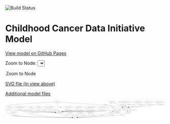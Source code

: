<link rel='stylesheet' href="assets/style.css">
<link rel='stylesheet' href="https://unpkg.com/leaflet@1.5.1/dist/leaflet.css" integrity="sha512-xwE/Az9zrjBIphAcBb3F6JVqxf46+CDLwfLMHloNu6KEQCAWi6HcDUbeOfBIptF7tcCzusKFjFw2yuvEpDL9wQ==" crossorigin="">
<script type="text/javascript" src="https://code.jquery.com/jquery-3.2.1.min.js"></script>
<script type="text/javascript"  src="https://unpkg.com/leaflet@1.5.1/dist/leaflet.js"></script>
<script type="text/javascript" src="assets/actions.js"></script>

![Build Status](https://github.com/CBIIT/ccdi-model/actions/workflows/model-test-and-deploy.yml/badge.svg)

# Childhood Cancer Data Initiative Model

[View model on GitHub Pages](https://cbiit.github.io/ccdi-model/)



Zoom to Node: <select id="node_select">
  <option value="">Zoom to Node</option>
</select>
<div id="model"></div>

<p>
<a href="./model-desc/ccdi-model.svg">SVG file (in view above)</a>
<p>
<a href="./model-desc">Additional model files</a>
<div id='graph' style='display:off;'>
<svg width="2657pt" height="305pt"
 viewBox="0.00 0.00 2656.75 305.00" xmlns="http://www.w3.org/2000/svg" xmlns:xlink="http://www.w3.org/1999/xlink">
<g id="graph0" class="graph" transform="scale(1 1) rotate(0) translate(4 301)">
<title>Perl</title>
<polygon fill="#ffffff" stroke="transparent" points="-4,4 -4,-301 2652.7481,-301 2652.7481,4 -4,4"/>
<!-- pathology_file -->
<g id="node1" class="node">
<title>pathology_file</title>
<ellipse fill="none" stroke="#000000" cx="2375.0561" cy="-279" rx="76.0865" ry="18"/>
<text text-anchor="middle" x="2375.0561" y="-275.3" font-family="Times,serif" font-size="14.00" fill="#000000">pathology_file</text>
</g>
<!-- sample -->
<g id="node11" class="node">
<title>sample</title>
<ellipse fill="none" stroke="#000000" cx="1992.0561" cy="-192" rx="44.393" ry="18"/>
<text text-anchor="middle" x="1992.0561" y="-188.3" font-family="Times,serif" font-size="14.00" fill="#000000">sample</text>
</g>
<!-- pathology_file&#45;&gt;sample -->
<g id="edge18" class="edge">
<title>pathology_file&#45;&gt;sample</title>
<path fill="none" stroke="#000000" d="M2362.4716,-261.2402C2353.2429,-249.7017 2339.6404,-235.4649 2324.0561,-228 2276.2947,-205.1224 2127.6284,-196.5635 2046.3952,-193.5376"/>
<polygon fill="#000000" stroke="#000000" points="2046.474,-190.0383 2036.3554,-193.179 2046.224,-197.0338 2046.474,-190.0383"/>
<text text-anchor="middle" x="2405.0561" y="-231.8" font-family="Times,serif" font-size="14.00" fill="#000000">of_pathology_file</text>
</g>
<!-- clinical_measure_file -->
<g id="node2" class="node">
<title>clinical_measure_file</title>
<ellipse fill="none" stroke="#000000" cx="238.0561" cy="-192" rx="108.5808" ry="18"/>
<text text-anchor="middle" x="238.0561" y="-188.3" font-family="Times,serif" font-size="14.00" fill="#000000">clinical_measure_file</text>
</g>
<!-- study -->
<g id="node14" class="node">
<title>study</title>
<ellipse fill="none" stroke="#000000" cx="1153.0561" cy="-18" rx="36.2938" ry="18"/>
<text text-anchor="middle" x="1153.0561" y="-14.3" font-family="Times,serif" font-size="14.00" fill="#000000">study</text>
</g>
<!-- clinical_measure_file&#45;&gt;study -->
<g id="edge26" class="edge">
<title>clinical_measure_file&#45;&gt;study</title>
<path fill="none" stroke="#000000" d="M242.664,-173.8028C246.4915,-162.5356 253.124,-148.7783 264.0561,-141 401.6375,-43.1091 943.4962,-22.8085 1106.4537,-18.8843"/>
<polygon fill="#000000" stroke="#000000" points="1106.7148,-22.3793 1116.6312,-18.6489 1106.5529,-15.3812 1106.7148,-22.3793"/>
<text text-anchor="middle" x="483.0561" y="-101.3" font-family="Times,serif" font-size="14.00" fill="#000000">of_clinical_measure_file</text>
</g>
<!-- participant -->
<g id="node25" class="node">
<title>participant</title>
<ellipse fill="none" stroke="#000000" cx="899.0561" cy="-105" rx="62.2891" ry="18"/>
<text text-anchor="middle" x="899.0561" y="-101.3" font-family="Times,serif" font-size="14.00" fill="#000000">participant</text>
</g>
<!-- clinical_measure_file&#45;&gt;participant -->
<g id="edge25" class="edge">
<title>clinical_measure_file&#45;&gt;participant</title>
<path fill="none" stroke="#000000" d="M250.5269,-173.9951C259.7048,-162.3472 273.2933,-148.0803 289.0561,-141 336.9469,-119.4883 675.5019,-109.7195 826.5752,-106.3954"/>
<polygon fill="#000000" stroke="#000000" points="826.7642,-109.8922 836.6861,-106.1764 826.6126,-102.8938 826.7642,-109.8922"/>
<text text-anchor="middle" x="375.0561" y="-144.8" font-family="Times,serif" font-size="14.00" fill="#000000">of_clinical_measure_file</text>
</g>
<!-- study_arm -->
<g id="node3" class="node">
<title>study_arm</title>
<ellipse fill="none" stroke="#000000" cx="126.0561" cy="-105" rx="59.5901" ry="18"/>
<text text-anchor="middle" x="126.0561" y="-101.3" font-family="Times,serif" font-size="14.00" fill="#000000">study_arm</text>
</g>
<!-- study_arm&#45;&gt;study -->
<g id="edge20" class="edge">
<title>study_arm&#45;&gt;study</title>
<path fill="none" stroke="#000000" d="M120.8482,-87.0529C118.8464,-76.0327 118.7301,-62.4558 127.0561,-54 144.4668,-36.3178 908.4643,-22.1495 1106.5465,-18.7687"/>
<polygon fill="#000000" stroke="#000000" points="1106.689,-22.2669 1116.6281,-18.5976 1106.5702,-15.2679 1106.689,-22.2669"/>
<text text-anchor="middle" x="175.5561" y="-57.8" font-family="Times,serif" font-size="14.00" fill="#000000">of_study_arm</text>
</g>
<!-- medical_history -->
<g id="node4" class="node">
<title>medical_history</title>
<ellipse fill="none" stroke="#000000" cx="1047.0561" cy="-192" rx="85.2851" ry="18"/>
<text text-anchor="middle" x="1047.0561" y="-188.3" font-family="Times,serif" font-size="14.00" fill="#000000">medical_history</text>
</g>
<!-- medical_history&#45;&gt;participant -->
<g id="edge17" class="edge">
<title>medical_history&#45;&gt;participant</title>
<path fill="none" stroke="#000000" d="M1018.1688,-175.019C994.5403,-161.1292 960.9886,-141.4063 935.5128,-126.4306"/>
<polygon fill="#000000" stroke="#000000" points="937.2625,-123.3993 926.868,-121.3489 933.7151,-129.4339 937.2625,-123.3993"/>
<text text-anchor="middle" x="1050.0561" y="-144.8" font-family="Times,serif" font-size="14.00" fill="#000000">of_medical_history</text>
</g>
<!-- radiology_file -->
<g id="node5" class="node">
<title>radiology_file</title>
<ellipse fill="none" stroke="#000000" cx="1224.0561" cy="-192" rx="73.387" ry="18"/>
<text text-anchor="middle" x="1224.0561" y="-188.3" font-family="Times,serif" font-size="14.00" fill="#000000">radiology_file</text>
</g>
<!-- radiology_file&#45;&gt;participant -->
<g id="edge8" class="edge">
<title>radiology_file&#45;&gt;participant</title>
<path fill="none" stroke="#000000" d="M1196.9896,-175.2163C1177.0268,-163.6615 1148.8003,-149.0029 1122.0561,-141 1056.8839,-121.4978 1036.9468,-135.3851 970.0561,-123 964.951,-122.0548 959.6684,-120.9532 954.3947,-119.7692"/>
<polygon fill="#000000" stroke="#000000" points="954.8476,-116.2807 944.3131,-117.4102 953.2526,-123.0966 954.8476,-116.2807"/>
<text text-anchor="middle" x="1219.0561" y="-144.8" font-family="Times,serif" font-size="14.00" fill="#000000">of_radiology_file</text>
</g>
<!-- molecular_test -->
<g id="node6" class="node">
<title>molecular_test</title>
<ellipse fill="none" stroke="#000000" cx="1623.0561" cy="-192" rx="79.8859" ry="18"/>
<text text-anchor="middle" x="1623.0561" y="-188.3" font-family="Times,serif" font-size="14.00" fill="#000000">molecular_test</text>
</g>
<!-- molecular_test&#45;&gt;participant -->
<g id="edge29" class="edge">
<title>molecular_test&#45;&gt;participant</title>
<path fill="none" stroke="#000000" d="M1592.523,-175.3012C1568.8733,-163.3003 1534.8828,-148.0441 1503.0561,-141 1387.3443,-115.39 1087.3915,-139.6577 970.0561,-123 964.6266,-122.2292 959.0116,-121.2073 953.4276,-120.0407"/>
<polygon fill="#000000" stroke="#000000" points="953.9799,-116.5778 943.4567,-117.8078 952.4501,-123.4086 953.9799,-116.5778"/>
<text text-anchor="middle" x="1612.0561" y="-144.8" font-family="Times,serif" font-size="14.00" fill="#000000">of_molecular_test</text>
</g>
<!-- synonym -->
<g id="node7" class="node">
<title>synonym</title>
<ellipse fill="none" stroke="#000000" cx="859.0561" cy="-279" rx="51.9908" ry="18"/>
<text text-anchor="middle" x="859.0561" y="-275.3" font-family="Times,serif" font-size="14.00" fill="#000000">synonym</text>
</g>
<!-- synonym&#45;&gt;sample -->
<g id="edge4" class="edge">
<title>synonym&#45;&gt;sample</title>
<path fill="none" stroke="#000000" d="M910.5424,-276.099C1055.6409,-267.7617 1480.2293,-242.2513 1832.0561,-210 1867.9442,-206.7102 1908.2654,-202.1687 1939.4522,-198.4706"/>
<polygon fill="#000000" stroke="#000000" points="1940.1443,-201.9129 1949.6588,-197.2518 1939.3143,-194.9623 1940.1443,-201.9129"/>
<text text-anchor="middle" x="1662.5561" y="-231.8" font-family="Times,serif" font-size="14.00" fill="#000000">of_synonym</text>
</g>
<!-- synonym&#45;&gt;study -->
<g id="edge5" class="edge">
<title>synonym&#45;&gt;study</title>
<path fill="none" stroke="#000000" d="M807.2875,-276.7322C626.5958,-268.5705 33.3643,-239.6064 6.0561,-210 -4.7919,-198.239 1.8639,-189.441 6.0561,-174 25.0917,-103.8868 47.0134,-73.2936 117.0561,-54 213.056,-27.5563 917.3618,-19.9287 1106.4449,-18.3472"/>
<polygon fill="#000000" stroke="#000000" points="1106.638,-21.8458 1116.6089,-18.2639 1106.5806,-14.8461 1106.638,-21.8458"/>
<text text-anchor="middle" x="59.5561" y="-144.8" font-family="Times,serif" font-size="14.00" fill="#000000">of_synonym</text>
</g>
<!-- synonym&#45;&gt;participant -->
<g id="edge3" class="edge">
<title>synonym&#45;&gt;participant</title>
<path fill="none" stroke="#000000" d="M858.7787,-260.8552C858.8726,-239.6742 860.3361,-203.752 868.0561,-174 871.8147,-159.5147 878.3695,-144.2534 884.4865,-131.777"/>
<polygon fill="#000000" stroke="#000000" points="887.6186,-133.3392 889.0252,-122.8381 881.377,-130.17 887.6186,-133.3392"/>
<text text-anchor="middle" x="910.5561" y="-188.3" font-family="Times,serif" font-size="14.00" fill="#000000">of_synonym</text>
</g>
<!-- cytogenomic_file -->
<g id="node8" class="node">
<title>cytogenomic_file</title>
<ellipse fill="none" stroke="#000000" cx="2559.0561" cy="-279" rx="89.8845" ry="18"/>
<text text-anchor="middle" x="2559.0561" y="-275.3" font-family="Times,serif" font-size="14.00" fill="#000000">cytogenomic_file</text>
</g>
<!-- cytogenomic_file&#45;&gt;sample -->
<g id="edge9" class="edge">
<title>cytogenomic_file&#45;&gt;sample</title>
<path fill="none" stroke="#000000" d="M2535.477,-261.581C2518.2737,-249.8815 2493.8908,-235.3146 2470.0561,-228 2392.3089,-204.1404 2154.664,-195.7291 2046.5883,-193.0849"/>
<polygon fill="#000000" stroke="#000000" points="2046.6237,-189.5849 2036.5435,-192.8467 2046.4577,-196.5829 2046.6237,-189.5849"/>
<text text-anchor="middle" x="2574.5561" y="-231.8" font-family="Times,serif" font-size="14.00" fill="#000000">of_cytogenomic_file</text>
</g>
<!-- survival -->
<g id="node9" class="node">
<title>survival</title>
<ellipse fill="none" stroke="#000000" cx="63.0561" cy="-192" rx="48.1917" ry="18"/>
<text text-anchor="middle" x="63.0561" y="-188.3" font-family="Times,serif" font-size="14.00" fill="#000000">survival</text>
</g>
<!-- survival&#45;&gt;participant -->
<g id="edge1" class="edge">
<title>survival&#45;&gt;participant</title>
<path fill="none" stroke="#000000" d="M90.7307,-177.171C114.8797,-165.0371 151.251,-148.6719 185.0561,-141 246.3651,-127.0862 657.8718,-112.6464 826.8455,-107.2287"/>
<polygon fill="#000000" stroke="#000000" points="827.0092,-110.7254 836.8924,-106.9081 826.7858,-103.7289 827.0092,-110.7254"/>
<text text-anchor="middle" x="224.5561" y="-144.8" font-family="Times,serif" font-size="14.00" fill="#000000">of_survival</text>
</g>
<!-- exposure -->
<g id="node10" class="node">
<title>exposure</title>
<ellipse fill="none" stroke="#000000" cx="418.0561" cy="-192" rx="53.0913" ry="18"/>
<text text-anchor="middle" x="418.0561" y="-188.3" font-family="Times,serif" font-size="14.00" fill="#000000">exposure</text>
</g>
<!-- exposure&#45;&gt;participant -->
<g id="edge15" class="edge">
<title>exposure&#45;&gt;participant</title>
<path fill="none" stroke="#000000" d="M436.9004,-175.1381C451.2251,-163.3853 471.9977,-148.5157 493.0561,-141 552.6561,-119.7288 727.1557,-110.6077 826.9105,-107.0422"/>
<polygon fill="#000000" stroke="#000000" points="827.0439,-110.5398 836.9161,-106.6942 826.8005,-103.544 827.0439,-110.5398"/>
<text text-anchor="middle" x="536.5561" y="-144.8" font-family="Times,serif" font-size="14.00" fill="#000000">of_exposure</text>
</g>
<!-- cell_line -->
<g id="node12" class="node">
<title>cell_line</title>
<ellipse fill="none" stroke="#000000" cx="2035.0561" cy="-105" rx="49.2915" ry="18"/>
<text text-anchor="middle" x="2035.0561" y="-101.3" font-family="Times,serif" font-size="14.00" fill="#000000">cell_line</text>
</g>
<!-- sample&#45;&gt;cell_line -->
<g id="edge23" class="edge">
<title>sample&#45;&gt;cell_line</title>
<path fill="none" stroke="#000000" d="M2002.9578,-174.2904C2006.3441,-168.5376 2009.9899,-162.0712 2013.0561,-156 2016.8461,-148.4954 2020.6064,-140.187 2023.9176,-132.4927"/>
<polygon fill="#000000" stroke="#000000" points="2027.1831,-133.7564 2027.84,-123.1819 2020.7322,-131.0387 2027.1831,-133.7564"/>
<text text-anchor="middle" x="2056.5561" y="-144.8" font-family="Times,serif" font-size="14.00" fill="#000000">of_sample</text>
</g>
<!-- pdx -->
<g id="node22" class="node">
<title>pdx</title>
<ellipse fill="none" stroke="#000000" cx="1748.0561" cy="-105" rx="27.8951" ry="18"/>
<text text-anchor="middle" x="1748.0561" y="-101.3" font-family="Times,serif" font-size="14.00" fill="#000000">pdx</text>
</g>
<!-- sample&#45;&gt;pdx -->
<g id="edge24" class="edge">
<title>sample&#45;&gt;pdx</title>
<path fill="none" stroke="#000000" d="M1967.4577,-176.9107C1957.5572,-170.6514 1946.1226,-163.1837 1936.0561,-156 1927.2985,-149.7504 1926.9576,-145.2086 1917.0561,-141 1862.5645,-117.8386 1841.7225,-140.1666 1785.0561,-123 1783.1076,-122.4097 1781.1345,-121.7278 1779.1662,-120.9819"/>
<polygon fill="#000000" stroke="#000000" points="1780.0738,-117.5634 1769.5031,-116.8481 1777.3206,-123.9993 1780.0738,-117.5634"/>
<text text-anchor="middle" x="1972.5561" y="-144.8" font-family="Times,serif" font-size="14.00" fill="#000000">of_sample</text>
</g>
<!-- sample&#45;&gt;participant -->
<g id="edge22" class="edge">
<title>sample&#45;&gt;participant</title>
<path fill="none" stroke="#000000" d="M1949.1176,-187.6677C1893.6728,-181.6286 1800.559,-169.8487 1769.0561,-156 1759.2069,-151.6703 1760.1785,-144.6455 1750.0561,-141 1668.4945,-111.6263 1055.9491,-134.7261 970.0561,-123 964.5438,-122.2475 958.842,-121.2264 953.1763,-120.0506"/>
<polygon fill="#000000" stroke="#000000" points="953.5887,-116.5565 943.0661,-117.7917 952.0623,-123.3881 953.5887,-116.5565"/>
<text text-anchor="middle" x="1805.5561" y="-144.8" font-family="Times,serif" font-size="14.00" fill="#000000">of_sample</text>
</g>
<!-- cell_line&#45;&gt;sample -->
<g id="edge31" class="edge">
<title>cell_line&#45;&gt;sample</title>
<path fill="none" stroke="#000000" d="M2069.9864,-117.7427C2089.6179,-126.9486 2108.1546,-140.4621 2097.0561,-156 2090.0664,-165.7855 2064.9362,-174.5861 2041.0143,-181.0363"/>
<polygon fill="#000000" stroke="#000000" points="2040.0498,-177.6705 2031.246,-183.5649 2041.8041,-184.4471 2040.0498,-177.6705"/>
<text text-anchor="middle" x="2141.5561" y="-144.8" font-family="Times,serif" font-size="14.00" fill="#000000">of_cell_line</text>
</g>
<!-- cell_line&#45;&gt;study -->
<g id="edge32" class="edge">
<title>cell_line&#45;&gt;study</title>
<path fill="none" stroke="#000000" d="M1996.4132,-93.5645C1953.8661,-81.4987 1883.2346,-63.0096 1821.0561,-54 1700.7533,-36.5683 1330.5471,-23.5736 1199.5676,-19.4151"/>
<polygon fill="#000000" stroke="#000000" points="1199.5677,-15.9134 1189.4624,-19.0967 1199.3472,-22.91 1199.5677,-15.9134"/>
<text text-anchor="middle" x="1939.5561" y="-57.8" font-family="Times,serif" font-size="14.00" fill="#000000">of_cell_line</text>
</g>
<!-- study_personnel -->
<g id="node13" class="node">
<title>study_personnel</title>
<ellipse fill="none" stroke="#000000" cx="1066.0561" cy="-105" rx="87.1846" ry="18"/>
<text text-anchor="middle" x="1066.0561" y="-101.3" font-family="Times,serif" font-size="14.00" fill="#000000">study_personnel</text>
</g>
<!-- study_personnel&#45;&gt;study -->
<g id="edge2" class="edge">
<title>study_personnel&#45;&gt;study</title>
<path fill="none" stroke="#000000" d="M1067.3685,-86.7863C1068.9642,-76.2114 1072.4557,-63.2037 1080.0561,-54 1088.3629,-43.9408 1100.1722,-36.455 1111.8774,-30.9947"/>
<polygon fill="#000000" stroke="#000000" points="1113.3421,-34.1752 1121.1736,-27.0395 1110.6015,-27.734 1113.3421,-34.1752"/>
<text text-anchor="middle" x="1149.5561" y="-57.8" font-family="Times,serif" font-size="14.00" fill="#000000">of_study_personnel</text>
</g>
<!-- treatment -->
<g id="node15" class="node">
<title>treatment</title>
<ellipse fill="none" stroke="#000000" cx="547.0561" cy="-192" rx="57.6901" ry="18"/>
<text text-anchor="middle" x="547.0561" y="-188.3" font-family="Times,serif" font-size="14.00" fill="#000000">treatment</text>
</g>
<!-- treatment&#45;&gt;participant -->
<g id="edge28" class="edge">
<title>treatment&#45;&gt;participant</title>
<path fill="none" stroke="#000000" d="M562.5363,-174.315C573.6948,-162.8099 589.7804,-148.5822 607.0561,-141 645.3612,-124.1881 754.1878,-114.1519 827.6113,-109.1034"/>
<polygon fill="#000000" stroke="#000000" points="827.9828,-112.5864 837.7257,-108.4239 827.5136,-105.6022 827.9828,-112.5864"/>
<text text-anchor="middle" x="654.0561" y="-144.8" font-family="Times,serif" font-size="14.00" fill="#000000">of_treatment</text>
</g>
<!-- study_admin -->
<g id="node16" class="node">
<title>study_admin</title>
<ellipse fill="none" stroke="#000000" cx="1241.0561" cy="-105" rx="70.3881" ry="18"/>
<text text-anchor="middle" x="1241.0561" y="-101.3" font-family="Times,serif" font-size="14.00" fill="#000000">study_admin</text>
</g>
<!-- study_admin&#45;&gt;study -->
<g id="edge11" class="edge">
<title>study_admin&#45;&gt;study</title>
<path fill="none" stroke="#000000" d="M1236.4525,-86.8292C1233.044,-76.2695 1227.5028,-63.2627 1219.0561,-54 1211.38,-45.5824 1201.2662,-38.7199 1191.2692,-33.3307"/>
<polygon fill="#000000" stroke="#000000" points="1192.7039,-30.1349 1182.1944,-28.7931 1189.5733,-36.3959 1192.7039,-30.1349"/>
<text text-anchor="middle" x="1286.5561" y="-57.8" font-family="Times,serif" font-size="14.00" fill="#000000">of_study_admin</text>
</g>
<!-- family_relationship -->
<g id="node17" class="node">
<title>family_relationship</title>
<ellipse fill="none" stroke="#000000" cx="723.0561" cy="-192" rx="100.1823" ry="18"/>
<text text-anchor="middle" x="723.0561" y="-188.3" font-family="Times,serif" font-size="14.00" fill="#000000">family_relationship</text>
</g>
<!-- family_relationship&#45;&gt;participant -->
<g id="edge21" class="edge">
<title>family_relationship&#45;&gt;participant</title>
<path fill="none" stroke="#000000" d="M710.6866,-173.7781C705.1711,-163.2002 701.4419,-150.1923 709.0561,-141 724.1201,-122.8138 780.0033,-113.7439 827.2946,-109.2629"/>
<polygon fill="#000000" stroke="#000000" points="827.8967,-112.7232 837.5464,-108.3489 827.275,-105.7509 827.8967,-112.7232"/>
<text text-anchor="middle" x="788.5561" y="-144.8" font-family="Times,serif" font-size="14.00" fill="#000000">of_family_relationship</text>
</g>
<!-- diagnosis -->
<g id="node18" class="node">
<title>diagnosis</title>
<ellipse fill="none" stroke="#000000" cx="1766.0561" cy="-279" rx="54.6905" ry="18"/>
<text text-anchor="middle" x="1766.0561" y="-275.3" font-family="Times,serif" font-size="14.00" fill="#000000">diagnosis</text>
</g>
<!-- diagnosis&#45;&gt;sample -->
<g id="edge6" class="edge">
<title>diagnosis&#45;&gt;sample</title>
<path fill="none" stroke="#000000" d="M1801.9883,-265.2453C1819.0307,-258.6435 1839.6463,-250.5446 1858.0561,-243 1873.716,-236.5823 1877.3196,-234.2276 1893.0561,-228 1911.1097,-220.8554 1931.2154,-213.4453 1948.5664,-207.2187"/>
<polygon fill="#000000" stroke="#000000" points="1950.1854,-210.3572 1958.4277,-203.7003 1947.8331,-203.7643 1950.1854,-210.3572"/>
<text text-anchor="middle" x="1937.5561" y="-231.8" font-family="Times,serif" font-size="14.00" fill="#000000">of_diagnosis</text>
</g>
<!-- diagnosis&#45;&gt;participant -->
<g id="edge7" class="edge">
<title>diagnosis&#45;&gt;participant</title>
<path fill="none" stroke="#000000" d="M1758.7474,-260.9974C1749.5207,-239.3241 1732.375,-202.3108 1712.0561,-174 1700.1438,-157.4024 1698.7678,-149.2009 1680.0561,-141 1607.7789,-109.3224 1048.2329,-133.7633 970.0561,-123 964.5447,-122.2412 958.8434,-121.216 953.1781,-120.0377"/>
<polygon fill="#000000" stroke="#000000" points="953.5912,-116.5437 943.0683,-117.7758 952.0628,-123.3748 953.5912,-116.5437"/>
<text text-anchor="middle" x="1778.5561" y="-188.3" font-family="Times,serif" font-size="14.00" fill="#000000">of_diagnosis</text>
</g>
<!-- methylation_array_file -->
<g id="node19" class="node">
<title>methylation_array_file</title>
<ellipse fill="none" stroke="#000000" cx="1981.0561" cy="-279" rx="115.8798" ry="18"/>
<text text-anchor="middle" x="1981.0561" y="-275.3" font-family="Times,serif" font-size="14.00" fill="#000000">methylation_array_file</text>
</g>
<!-- methylation_array_file&#45;&gt;sample -->
<g id="edge16" class="edge">
<title>methylation_array_file&#45;&gt;sample</title>
<path fill="none" stroke="#000000" d="M1983.3353,-260.9735C1984.8249,-249.1918 1986.8013,-233.5607 1988.4959,-220.1581"/>
<polygon fill="#000000" stroke="#000000" points="1991.9977,-220.3634 1989.7798,-210.0034 1985.053,-219.4853 1991.9977,-220.3634"/>
<text text-anchor="middle" x="2079.5561" y="-231.8" font-family="Times,serif" font-size="14.00" fill="#000000">of_methylation_array_file</text>
</g>
<!-- treatment_response -->
<g id="node20" class="node">
<title>treatment_response</title>
<ellipse fill="none" stroke="#000000" cx="1420.0561" cy="-192" rx="104.7816" ry="18"/>
<text text-anchor="middle" x="1420.0561" y="-188.3" font-family="Times,serif" font-size="14.00" fill="#000000">treatment_response</text>
</g>
<!-- treatment_response&#45;&gt;participant -->
<g id="edge30" class="edge">
<title>treatment_response&#45;&gt;participant</title>
<path fill="none" stroke="#000000" d="M1383.4531,-175.0765C1356.1367,-163.2931 1317.5604,-148.4122 1282.0561,-141 1146.0902,-112.6145 1107.3316,-144.1629 970.0561,-123 964.6362,-122.1645 959.0275,-121.0996 953.4474,-119.9064"/>
<polygon fill="#000000" stroke="#000000" points="954.0082,-116.4447 943.4812,-117.6419 952.4572,-123.2707 954.0082,-116.4447"/>
<text text-anchor="middle" x="1416.0561" y="-144.8" font-family="Times,serif" font-size="14.00" fill="#000000">of_treatment_response</text>
</g>
<!-- study_funding -->
<g id="node21" class="node">
<title>study_funding</title>
<ellipse fill="none" stroke="#000000" cx="1407.0561" cy="-105" rx="77.1866" ry="18"/>
<text text-anchor="middle" x="1407.0561" y="-101.3" font-family="Times,serif" font-size="14.00" fill="#000000">study_funding</text>
</g>
<!-- study_funding&#45;&gt;study -->
<g id="edge12" class="edge">
<title>study_funding&#45;&gt;study</title>
<path fill="none" stroke="#000000" d="M1390.9327,-87.152C1379.7305,-75.8809 1363.8463,-61.9865 1347.0561,-54 1321.3528,-41.774 1247.2714,-30.251 1198.4511,-23.6701"/>
<polygon fill="#000000" stroke="#000000" points="1198.8168,-20.1881 1188.4433,-22.3424 1197.8961,-27.1272 1198.8168,-20.1881"/>
<text text-anchor="middle" x="1433.0561" y="-57.8" font-family="Times,serif" font-size="14.00" fill="#000000">of_study_funding</text>
</g>
<!-- pdx&#45;&gt;sample -->
<g id="edge13" class="edge">
<title>pdx&#45;&gt;sample</title>
<path fill="none" stroke="#000000" d="M1770.0952,-116.46C1774.9565,-118.779 1780.1274,-121.0892 1785.0561,-123 1811.4114,-133.218 1820.3911,-129.1542 1846.0561,-141 1857.1368,-146.1143 1857.9697,-150.8979 1869.0561,-156 1892.4731,-166.7769 1919.8866,-175.1726 1942.8833,-181.1351"/>
<polygon fill="#000000" stroke="#000000" points="1942.2235,-184.5781 1952.7751,-183.6221 1943.9304,-177.7894 1942.2235,-184.5781"/>
<text text-anchor="middle" x="1893.0561" y="-144.8" font-family="Times,serif" font-size="14.00" fill="#000000">of_pdx</text>
</g>
<!-- pdx&#45;&gt;study -->
<g id="edge14" class="edge">
<title>pdx&#45;&gt;study</title>
<path fill="none" stroke="#000000" d="M1721.6774,-98.7054C1676.3913,-88.1 1580.8288,-66.5972 1499.0561,-54 1392.3965,-37.569 1266.0585,-26.5362 1199.48,-21.371"/>
<polygon fill="#000000" stroke="#000000" points="1199.558,-17.8668 1189.3198,-20.5925 1199.0231,-24.8464 1199.558,-17.8668"/>
<text text-anchor="middle" x="1606.0561" y="-57.8" font-family="Times,serif" font-size="14.00" fill="#000000">of_pdx</text>
</g>
<!-- publication -->
<g id="node23" class="node">
<title>publication</title>
<ellipse fill="none" stroke="#000000" cx="1857.0561" cy="-105" rx="63.0888" ry="18"/>
<text text-anchor="middle" x="1857.0561" y="-101.3" font-family="Times,serif" font-size="14.00" fill="#000000">publication</text>
</g>
<!-- publication&#45;&gt;study -->
<g id="edge27" class="edge">
<title>publication&#45;&gt;study</title>
<path fill="none" stroke="#000000" d="M1811.7597,-92.3979C1766.9858,-80.4751 1696.3441,-63.0913 1634.0561,-54 1475.7619,-30.896 1285.8703,-22.227 1199.6837,-19.3149"/>
<polygon fill="#000000" stroke="#000000" points="1199.5596,-15.809 1189.4504,-18.9799 1199.3305,-22.8053 1199.5596,-15.809"/>
<text text-anchor="middle" x="1766.0561" y="-57.8" font-family="Times,serif" font-size="14.00" fill="#000000">of_publication</text>
</g>
<!-- sequencing_file -->
<g id="node24" class="node">
<title>sequencing_file</title>
<ellipse fill="none" stroke="#000000" cx="2198.0561" cy="-279" rx="83.3857" ry="18"/>
<text text-anchor="middle" x="2198.0561" y="-275.3" font-family="Times,serif" font-size="14.00" fill="#000000">sequencing_file</text>
</g>
<!-- sequencing_file&#45;&gt;sample -->
<g id="edge10" class="edge">
<title>sequencing_file&#45;&gt;sample</title>
<path fill="none" stroke="#000000" d="M2194.3111,-260.8032C2191.076,-249.6834 2185.2522,-236.0893 2175.0561,-228 2155.3232,-212.3446 2091.9828,-202.4214 2045.3283,-197.0453"/>
<polygon fill="#000000" stroke="#000000" points="2045.6776,-193.5627 2035.3517,-195.9349 2044.9032,-200.5197 2045.6776,-193.5627"/>
<text text-anchor="middle" x="2253.5561" y="-231.8" font-family="Times,serif" font-size="14.00" fill="#000000">of_sequencing_file</text>
</g>
<!-- participant&#45;&gt;study -->
<g id="edge19" class="edge">
<title>participant&#45;&gt;study</title>
<path fill="none" stroke="#000000" d="M917.2137,-87.7435C930.1338,-76.4296 948.4394,-62.2544 967.0561,-54 1011.8549,-34.1367 1067.5106,-25.2002 1106.2114,-21.1999"/>
<polygon fill="#000000" stroke="#000000" points="1107.0344,-24.6371 1116.6542,-20.1975 1106.3655,-17.6691 1107.0344,-24.6371"/>
<text text-anchor="middle" x="1017.5561" y="-57.8" font-family="Times,serif" font-size="14.00" fill="#000000">of_participant</text>
</g>
</g>
</svg>
</div>
